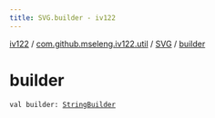 ```yaml
---
title: SVG.builder - iv122
---
```


[iv122](../../index.md) / [com.github.mseleng.iv122.util](../index.md) / [SVG](index.md) / [builder](.)

# builder

`val builder: `[`StringBuilder`](http://docs.oracle.com/javase/6/docs/api/java/lang/StringBuilder.html)